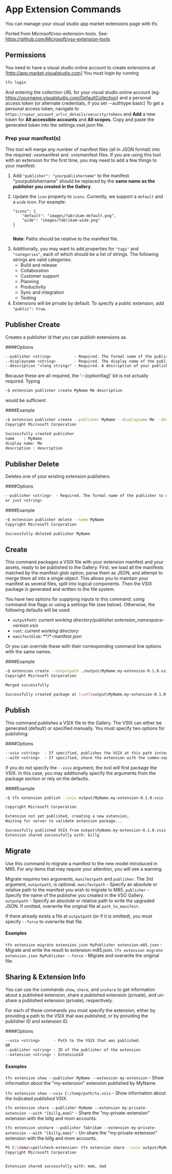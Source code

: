 # App Extension Commands

You can manage your visual studio app market extensions page with tfx.

Ported from Microsoft/vso-extension-tools.  See: https://github.com/Microsoft/vso-extension-tools

## Permissions
You need to have a visual studio online account to create extensions at [http://app.market.visualstudio.com]
You must login by running

```bash
tfx login
```
And entering the collection URL for your visual studio online account (eg: https://yourname.visualstudio.com/DefaultCollection) and a personal access token (or alternate credentials, if you set --authtype basic)
To get a personal access token, navigate to `https://<your_account_url>/_details/security/tokens` and **Add** a new token for **All accessible accounts** and **All scopes**. Copy and paste the generated token into the settings.vset.json file.

### Prep your manifest(s)
This tool will merge any number of manifest files (all in JSON format) into the required .vsomanifest and .vxismanifest files. If you are using this tool with an extension for the first time, you may need to add a few things to your manifest:

<ol>
    <li>Add <code>"publisher": "yourpublishername"</code> to the manifest. "yourpublishername" should be replaced by the <strong>same name as the publisher you created in the Gallery</strong>.</li>
    <li>
        <p>Update the <code>icon</code> property to <code>icons</code>. Currently, we support a <code>default</code> and a <code>wide</code> icon. For example:</p>
        <p>
            <pre><code>"icons": {
    "default": "images/fabrikam-default.png",
    "wide": "images/fabrikam-wide.png"
}
            </code></pre>
        </p>
        <p>
            <strong>Note</strong>: Paths should be relative to the manifest file.
        </p>
    </li>
    <li>
        Additionally, you may want to add properties for <code>"tags"</code> and <code>"categories"</code>, each of which should be a list of strings. The following strings are valid categories: 
        <ul>
            <li>Build and release</li>
            <li>Collaboration</li>
            <li>Customer support</li>
            <li>Planning</li>
            <li>Productivity</li>
            <li>Sync and integration</li>
            <li>Testing</li>
        </ul>
    </li>
    <li>Extensions will be private by default. To specify a public extension, add <code>"public": true</code>.</li>
</ol>

## Publisher Create

Creates a publisher id that you can publish extensions as.

####Options
```txt
--publisher <string>          - Required. The formal name of the publisher to create.
--displayname <string>        - Required. The display name of the publisher. eg what shows up on the app market page.
--description "<long string>" - Required. A description of your publisher.
```

Because these are all required, the '--[optionflag]' bit is not actually required. Typing
```bash
~$ extension publisher create MyName Me description
```
would be sufficient.

####Example
```bash
~$ extension publisher create --publisher MyName --displayname Me --description description
Copyright Microsoft Corporation

Successfully created publisher
name    : MyName
display name: Me
description : description

```

## Publisher Delete

Deletes one of your existing extension publishers.

####Options
```txt
--publisher <string>  - Required. The formal name of the publisher to delete.
or just <string>
```

####Example
```bash
~$ extension publisher delete --name MyName
Copyright Microsoft Corporation

Successfully deleted publisher MyName

```

## Create

This command packages a VSIX file with your extension manifest and your assets, ready to be published to the Gallery. First, we load all the manifests matched by the manifest-glob option, parse them as JSON, and attempt to merge them all into a single object. This allows you to maintain your manifest as several files, split into logical components. Then the VSIX package is generated and written to the file system.

You have two options for supplying inputs to this command: using command-line flags or using a settings file (see below). Otherwise, the following defaults will be used:

* `outputPath`: *current working directory*/*publisher*.*extension_namespace*-*version*.vsix
* `root`: *current working directory*
* `manifestGlob`: \*\*/\*-manifest.json

Or you can override these with their corresponding command line options with the same names.

####Example
```bash
~$ extension create --outputpath ./output/MyName.my-extension-0.1.0.vsix --manifestglob ./info/my-extension.json --root ./info
Copyright Microsoft Corporation

Merged successfully

Successfully created package at [cwd]\output\MyName.my-extension-0.1.0.vsix

```

## Publish

This command publishes a VSIX file to the Gallery. The VSIX can either be generated (default) or specified manually. You must specify two options for publishing:

####Options
```txt
--vsix <string>  - If specified, publishes the VSIX at this path instead of auto-packaging.
--with <string>  - If specified, share the extension with the comma-separated list of accounts (private extensions only).
```

If you do not specify the `--vsix` argument, the tool will first package the VSIX. In this case, you may additionally specify the arguments from the package section or rely on the defaults.

####Example
```bash
~$ tfx extension publish --vsix output/MyName.my-extension-0.1.0.vsix --with "[billg]"

Copyright Microsoft Corporation

Extension not yet published, creating a new extension,
Waiting for server to validate extension package...

Successfully published VSIX from output\MyName.my-extension-0.1.0.vsix to the gallery.
Extension shared successfully with: billg

```

## Migrate
Use this command to migrate a manifest to the new model introduced in M85. For any items that may require your attention, you will see a warning.

Migrate requires two arguments, `manifestpath` and `publisher`. The 3rd argument, `outputpath`, is optional.
`manifestpath` - Specify an absolute or relative path to the manifest you wish to migrate to M85.
`publisher` - Specify the name of the publisher you created in the VSO Gallery.
`outputpath` - Specify an absolute or relative path to write the upgraded JSON. If omitted, overwrite the original file at `path_to_manifest`.

If there already exists a file at `outputpath` (or if it is omitted), you must specify `--force` to overwrite that file. 

#### Examples
`tfx extension migrate extension.json MyPublisher extension-m85.json` - Migrate and write the result to extension-m85.json.
`tfx extension migrate extension.json MyPublisher --force` - Migrate and overwrite the original file. 

## Sharing & Extension Info
You can use the commands `show`, `share`, and `unshare` to get information about a published extension, share a published extension (private), and un-share a published extension (private), respectively.

For each of these commands you must specify the extension, either by providing a path to the VSIX that was published, or by providing the publisher ID and extension ID.

####Options
```txt
--vsix <string>      - Path to the VSIX that was published.
OR
--publisher <string> - ID of the publisher of the extension
--extension <string> - ExtensionId
```

#### Examples
`tfx extension show --publisher MyName --extension my-extension` - Show information about the "my-extension" extension published by MyName.

`tfx extension show --vsix C:/temp/path/to.vsix` - Show information about the indicated *published* VSIX.

`tfx extension share --publisher MyName --extension my-private-extension --with "[billg,mom]"` - Share the "my-private-extension" extension with the billg and mom accounts.

`tfx extension unshare --publisher fabrikam --extension my-private-extension --with "[billg,mom]"` - Un-share the "my-private-extension" extension with the billg and mom accounts.

```bash
PS C:\demo\spellcheck-extension> tfx extension share --vsix output/MyName.my-extension-0.1.0.vsix --with "[mom,dad]"
Copyright Microsoft Corporation


Extension shared successfully with: mom, dad
```